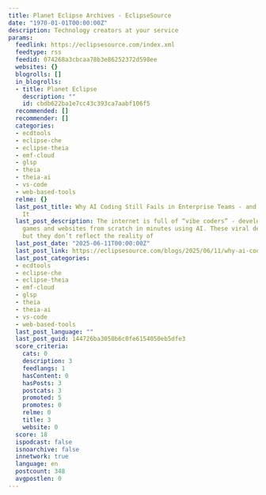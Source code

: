 ```yaml
---
title: Planet Eclipse Archives - EclipseSource
date: "1970-01-01T00:00:00Z"
description: Technology creators at your service
params:
  feedlink: https://eclipsesource.com/index.xml
  feedtype: rss
  feedid: 074268a3cbcaa78b3e86252372d598ee
  websites: {}
  blogrolls: []
  in_blogrolls:
  - title: Planet Eclipse
    description: ""
    id: cbdb622ba1e7cc43c393ca7aabf106f5
  recommended: []
  recommender: []
  categories:
  - ecdtools
  - eclipse-che
  - eclipse-theia
  - emf-cloud
  - glsp
  - theia
  - theia-ai
  - vs-code
  - web-based-tools
  relme: {}
  last_post_title: Why AI Coding Still Fails in Enterprise Teams - and How to Fix
    It
  last_post_description: The internet is full of “vibe coders” - developers who build
    games and websites from scratch in minutes using AI. These viral demos are exciting,
    but they don’t reflect the reality of
  last_post_date: "2025-06-11T00:00:00Z"
  last_post_link: https://eclipsesource.com/blogs/2025/06/11/why-ai-coding-fails-in-enterprises/
  last_post_categories:
  - ecdtools
  - eclipse-che
  - eclipse-theia
  - emf-cloud
  - glsp
  - theia
  - theia-ai
  - vs-code
  - web-based-tools
  last_post_language: ""
  last_post_guid: 144726ba3050b6c0fe6154050eb5dfe3
  score_criteria:
    cats: 0
    description: 3
    feedlangs: 1
    hasContent: 0
    hasPosts: 3
    postcats: 3
    promoted: 5
    promotes: 0
    relme: 0
    title: 3
    website: 0
  score: 18
  ispodcast: false
  isnoarchive: false
  innetwork: true
  language: en
  postcount: 348
  avgpostlen: 0
---
```

